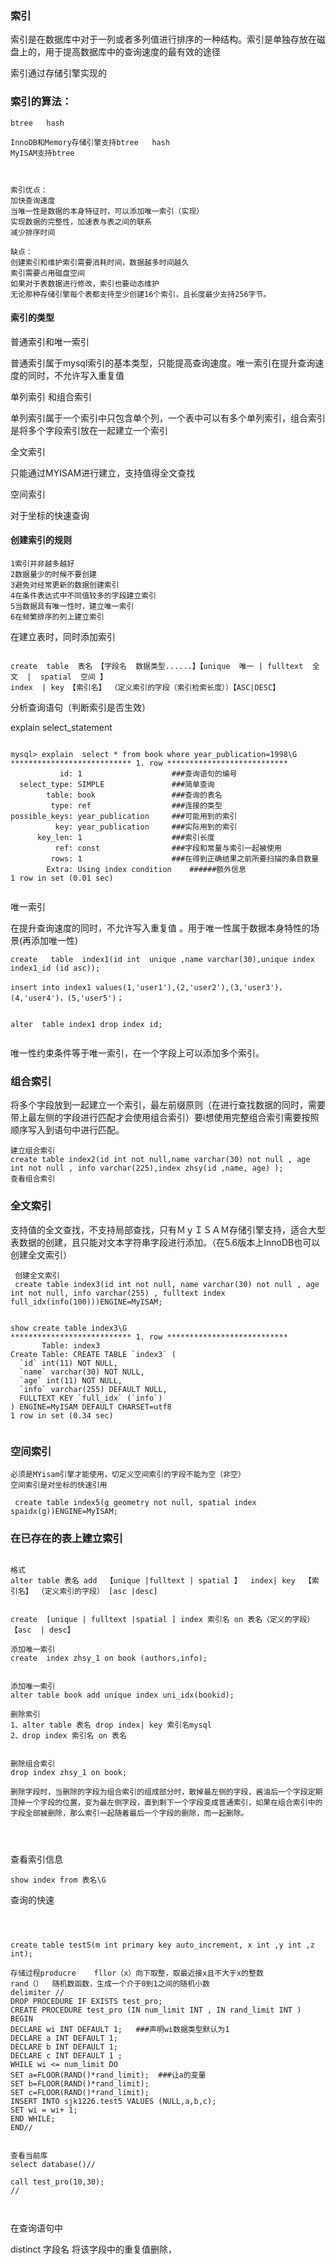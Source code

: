 ### 索引

索引是在数据库中对于一列或者多列值进行排序的一种结构。索引是单独存放在磁盘上的，用于提高数据库中的查询速度的最有效的途径

索引通过存储引擎实现的

### 索引的算法：

```
btree   hash

InnoDB和Memory存储引擎支持btree   hash
MyISAM支持btree



索引优点：
加快查询速度
当唯一性是数据的本身特征时，可以添加唯一索引（实现）
实现数据的完整性，加速表与表之间的联系
减少排序时间

缺点：
创建索引和维护索引需要消耗时间，数据越多时间越久
索引需要占用磁盘空间
如果对于表数据进行修改，索引也要动态维护
无论那种存储引擎每个表都支持至少创建16个索引，且长度最少支持256字节。
```

#### 索引的类型

普通索引和唯一索引

普通索引属于mysql索引的基本类型，只能提高查询速度。唯一索引在提升查询速度的同时，不允许写入重复值

单列索引 和组合索引

单列索引属于一个索引中只包含单个列，一个表中可以有多个单列索引，组合索引是将多个字段索引放在一起建立一个索引

全文索引

只能通过MYISAM进行建立，支持值得全文查找

空间索引

对于坐标的快速查询

#### 创建索引的规则

```
1索引并非越多越好
2数据量少的时候不要创建
3避免对经常更新的数据创建索引
4在条件表达式中不同值较多的字段建立索引
5当数据具有唯一性时，建立唯一索引
6在频繁排序的列上建立索引
```



在建立表时，同时添加索引

```

create  table  表名 【字段名  数据类型......】【unique  唯一 | fulltext  全文  |  spatial  空间 】
index  | key 【索引名】 （定义索引的字段（索引检索长度））【ASC|DESC】
```









分析查询语句（判断索引是否生效）

explain  select_statement

```mysql

mysql> explain  select * from book where year_publication=1998\G
*************************** 1. row ***************************
           id: 1					###查询语句的编号
  select_type: SIMPLE				###简单查询
        table: book					###查询的表名
         type: ref					###连接的类型
possible_keys: year_publication		###可能用到的索引
          key: year_publication		###实际用到的索引
      key_len: 1					###索引长度
          ref: const				###字段和常量与索引一起被使用
         rows: 1					###在得到正确结果之前所要扫描的条目数量
        Extra: Using index condition	######额外信息
1 row in set (0.01 sec)


```

唯一索引  

在提升查询速度的同时，不允许写入重复值  。用于唯一性属于数据本身特性的场景(再添加唯一性)



```mysql
create   table  index1(id int  unique ,name varchar(30),unique index index1_id (id asc));

insert into index1 values(1,'user1'),(2,'user2'),(3,'user3')，(4,'user4')，(5,'user5')；


alter  table index1 drop index id;
                                                                                          

```

唯一性约束条件等于唯一索引，在一个字段上可以添加多个索引。

### 组合索引

将多个字段放到一起建立一个索引，最左前缀原则（在进行查找数据的同时，需要带上最左侧的字段进行匹配才会使用组合索引）要i想使用完整组合索引需要按照顺序写入到语句中进行匹配。

```mysql
建立组合索引
create table index2(id int not null,name varchar(30) not null , age int not null , info varchar(225),index zhsy(id ,name, age) );
查看组合索引
```



### 全文索引

支持值的全文查找，不支持局部查找，只有ＭｙＩＳＡＭ存储引擎支持，适合大型表数据的创建，且只能对文本字符串字段进行添加。（在5.6版本上InnoDB也可以创建全文索引）

```mysql
 创建全文索引
 create table index3(id int not null, name varchar(30) not null , age int not null, info varchar(255) , fulltext index full_idx(info(100)))ENGINE=MyISAM;


show create table index3\G
*************************** 1. row ***************************
       Table: index3
Create Table: CREATE TABLE `index3` (
  `id` int(11) NOT NULL,
  `name` varchar(30) NOT NULL,
  `age` int(11) NOT NULL,
  `info` varchar(255) DEFAULT NULL,
  FULLTEXT KEY `full_idx` (`info`)
) ENGINE=MyISAM DEFAULT CHARSET=utf8
1 row in set (0.34 sec)


```



### 空间索引

```mysql
必须是MYisam引擎才能使用，切定义空间索引的字段不能为空（非空）
空间索引是对坐标的快速引用

 create table index5(g geometry not null, spatial index spaidx(g))ENGINE=MyISAM;
```





### 在已存在的表上建立索引

```mysql

格式
alter table 表名 add  【unique |fulltext | spatial 】  index| key  【索引名】 （定义索引的字段） [asc |desc]


create  [unique | fulltext |spatial ] index 索引名 on 表名（定义的字段） 【asc  | desc】

添加唯一索引
create  index zhsy_1 on book (authors,info);


添加唯一索引
alter table book add unique index uni_idx(bookid);
```

```mysql
删除索引
1、alter table 表名 drop index| key 索引名mysql
2、drop index 索引名 on 表名


删除组合索引
drop index zhsy_1 on book;

删除字段时，当删除的字段为组合索引的组成部分时，散掉最左侧的字段，酱油后一个字段定期顶掉一个字段的位置，变为最左侧字段，直到剩下一个字段变成普通索引，如果在组合索引中的字段全部被删除，那么索引一起随着最后一个字段的删除，而一起删除。




```



查看索引信息

```
show index from 表名\G
```





查询的快速

```mysql



create table test5(m int primary key auto_increment, x int ,y int ,z int);

存储过程producre    fllor（x）向下取整，取最近接x且不大于x的整数
rand（）  随机数函数，生成一个介于0到1之间的随机小数
delimiter //
DROP PROCEDURE IF EXISTS test_pro;
CREATE PROCEDURE test_pro (IN num_limit INT , IN rand_limit INT )
BEGIN
DECLARE wi INT DEFAULT 1;   ###声明wi数据类型默认为1
DECLARE a INT DEFAULT 1;
DECLARE b INT DEFAULT 1;
DECLARE c INT DEFAULT 1 ;
WHILE wi <= num_limit DO 
SET a=FLOOR(RAND()*rand_limit);  ###让a的变量
SET b=FLOOR(RAND()*rand_limit);
SET c=FLOOR(RAND()*rand_limit);
INSERT INTO sjk1226.test5 VALUES (NULL,a,b,c);
SET wi = wi+ 1;
END WHILE;
END//


查看当前库
select database()//

call test_pro(10,30);                                                                    //



```

在查询语句中 

distinct   字段名  将该字段中的重复值删除，